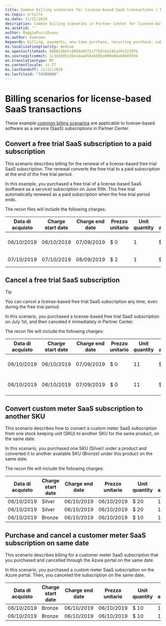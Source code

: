 ```yaml
---
title: Common billing scenarios for license-based SaaS transactions | Partner Center
ms.topic: article
ms.date: 11/21/2019
description: Common billing scenarios in Partner Center for license-based SaaS transactions.
ms.assetid: ''
author: MaggiePucciEvans
ms.author: evansma
Keywords: billing, payments, one-time purchase, recurring purchase, subscriptions, seats
ms.localizationpriority: medium
ms.openlocfilehash: b808a3bbfc0856e03f1c775d7e3145a29c2239fb
ms.sourcegitcommit: 1c3d3b95135e1daad5ba5585a090e84ab0b97594
ms.translationtype: MT
ms.contentlocale: it-IT
ms.lasthandoff: 11/22/2019
ms.locfileid: "74389609"
---
```

# <a name="billing-scenarios-for-license-based-saas-transactions"></a>Billing scenarios for license-based SaaS transactions

These example [common billing scenarios](common-billing-scenarios.md) are applicable to license-based software as a service (SaaS) subscriptions in Partner Center.

## <a name="convert-a-free-trial-saas-subscription-to-a-paid-subscription"></a>Convert a free trial SaaS subscription to a paid subscription

This scenario describes billing for the renewal of a license-based free trial SaaS subscription. The renewal converts the free trial to a paid subscription at the end of the free trial period.

In this example, you purchased a free trial of a license-based SaaS (software as a service) subscription on June 10th. This free trial automatically renewed as a paid subscription when the free trial period ends.

The recon files will include the following charges:

| Data di acquisto | Charge start date | Charge end date | Prezzo unitario | Unit quantity | Total amount | Tipo di addebito | Subscription description |
| ------------- | ----------------- | --------------- | ---------- | ------------- | ------------ | ----------- | ----------------- |
| 06/10/2019 | 06/10/2019 | 07/09/2019 | $ 0 | 1 | $ 0 | Nuova | Versione di valutazione gratuita |
| 07/10/2019 | 07/10/2019 | 08/09/2019 | $ 2 | 1 | $ 2 | Rinnova | Paid subscription |

## <a name="cancel-a-free-trial-saas-subscription"></a>Cancel a free trial SaaS subscription

> [!TIP]
> You can cancel a license-based free trial SaaS subscription any time, even during the free trial period.

In this scenario, you purchased a license-based free trial SaaS subscription on July 1st, and then canceled it immediately in Partner Center. 

The recon file will include the following charges:

| Data di acquisto | Charge start date | Charge end date | Prezzo unitario | Unit quantity | Total amount | Tipo di addebito | Subscription description |
| ------------- | ----------------- | --------------- | ---------- | ------------- | ------------ | ----------- | ----------------- |
| 06/10/2019 | 06/10/2019 | 07/09/2019 | $ 0 | 11 | $ 0 | Nuova | Versione di valutazione gratuita |
| 06/10/2019 | 06/10/2019 | 07/09/2019 | $ 0 | 11 | $ 0 | Annulla | Versione di valutazione gratuita |

## <a name="convert-custom-meter-saas-subscription-to-another-sku"></a>Convert custom meter SaaS subscription to another SKU

This scenario describes how to convert a custom meter SaaS subscription from one stock keeping unit (SKU) to another SKU for the same product, on the same date.

In this scenario, you purchased one SKU (Silver) under a product and converted it to another available SKU (Bronze) under this product on the same date.

The recon file will include the following charges:

| Data di acquisto | Charge start date | Charge end date | Prezzo unitario | Unit quantity | Total amount | Tipo di addebito | Subscription description |
| ------------- | ----------------- | --------------- | ---------- | ------------- | ------------ | ----------- | ----------------- |
| 06/10/2019 | Silver | 06/10/2019 | 06/10/2019 | $ 20 | 1 | $ 20 | Nuova | Custom meter SaaS subscription |
| 06/10/2019 | Silver | 06/10/2019 | 06/10/2019 | $ 20 | 1 | -$20 | Convertire | Prorated rebill for custom meter SaaS subscription |
| 06/10/2019 | Bronze | 06/10/2019 | 06/10/2019 | $ 10 | 1 | $ 10 | Convertire | Custom meter SaaS subscription |

## <a name="purchase-and-cancel-a-customer-meter-saas-subscription-on-same-date"></a>Purchase and cancel a customer meter SaaS subscription on same date

This scenario describes billing for a customer meter SaaS subscription that you purchased and cancelled through the Azure portal on the same date.

In this scenario, you purchased a custom meter SaaS subscription on the Azure portal. Then, you canceled the subscription on the same date.

| Data di acquisto | Charge start date | Charge end date | Prezzo unitario | Unit quantity | Total amount | Tipo di addebito | Subscription description |
| ------------- | ----------------- | --------------- | ---------- | ------------- | ------------ | ----------- | ----------------- |
| 06/10/2019 | Bronze | 06/10/2019 | 06/10/2019 | $ 10 | 1 | $ 10 | Nuova | Custom meter SaaS subscription |
| 06/10/2019 | Bronze | 06/10/2019 | 06/10/2019 | $ 10 | 1 | -$10 | CancelImmediate | Custom meter SaaS subscription |
